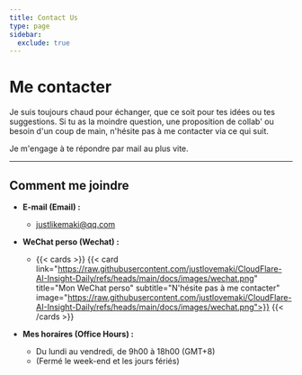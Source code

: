 ```yaml
---
title: Contact Us
type: page
sidebar:
  exclude: true
---
```

# Me contacter

Je suis toujours chaud pour échanger, que ce soit pour tes idées ou tes suggestions. Si tu as la moindre question, une proposition de collab' ou besoin d'un coup de main, n'hésite pas à me contacter via ce qui suit.

Je m'engage à te répondre par mail au plus vite.

---

## **Comment me joindre**

*   **E-mail (Email) :**
    *   [justlikemaki@qq.com](mailto:justlikemaki@qq.com)

*   **WeChat perso (Wechat) :**
    *   {{< cards >}}
        {{< card link="https://raw.githubusercontent.com/justlovemaki/CloudFlare-AI-Insight-Daily/refs/heads/main/docs/images/wechat.png" title="Mon WeChat perso" subtitle="N'hésite pas à me contacter" image="https://raw.githubusercontent.com/justlovemaki/CloudFlare-AI-Insight-Daily/refs/heads/main/docs/images/wechat.png">}}
        {{< /cards >}}

*   **Mes horaires (Office Hours) :**
    *   Du lundi au vendredi, de 9h00 à 18h00 (GMT+8)
    *   (Fermé le week-end et les jours fériés)